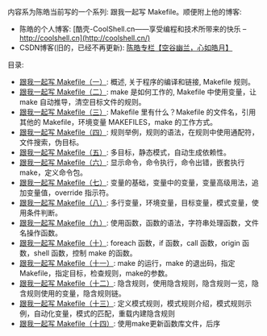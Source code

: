 内容系为陈皓当前写的一个系列: 跟我一起写 Makefile。顺便附上他的博客:

+ 陈皓的个人博客: [酷壳-CoolShell.cn——享受编程和技术所带来的快乐 – http://coolshell.cn](http://coolshell.cn/)
+ CSDN博客(旧的，已经不再更新): [陈皓专栏【空谷幽兰，心如皓月】](http://blog.csdn.net/haoel/article/details/2899)

目录:

+ [跟我一起写 Makefile（一）](http://blog.csdn.net/haoel/article/details/2886): 概述, 关于程序的编译和链接, Makefile 规则。
+ [跟我一起写 Makefile（二）](http://blog.csdn.net/haoel/article/details/2887): make 是如何工作的, Makefile 中使用变量，让 make 自动推导，清空目标文件的规则。
+ [跟我一起写 Makefile（三）](http://blog.csdn.net/haoel/article/details/2888): Makefile 里有什么？Makefile 的文件名，引用其他的 Makefile，环境变量 MAKEFILES，make 的工作方式。
+ [跟我一起写 Makefile（四）](http://blog.csdn.net/haoel/article/details/2889): 规则举例，规则的语法，在规则中使用通配符，文件搜索，伪目标。
+ [跟我一起写 Makefile（五）](http://blog.csdn.net/haoel/article/details/2890): 多目标，静态模式，自动生成依赖性。
+ [跟我一起写 Makefile（六）](http://blog.csdn.net/haoel/article/details/2891): 显示命令，命令执行，命令出错，嵌套执行make，定义命令包。
+ [跟我一起写 Makefile（七）](http://blog.csdn.net/haoel/article/details/2892): 变量的基础，变量中的变量，变量高级用法，追加变量值，override 指示符。
+ [跟我一起写 Makefile（八）](http://blog.csdn.net/haoel/article/details/2893): 多行变量，环境变量，目标变量，模式变量，使用条件判断。
+ [跟我一起写 Makefile（九）](http://blog.csdn.net/haoel/article/details/2894): 使用函数，函数的语法，字符串处理函数，文件名操作函数。
+ [跟我一起写 Makefile（十）](http://blog.csdn.net/haoel/article/details/2895): foreach 函数，if 函数，call 函数，origin 函数，shell 函数，控制 make 的函数。
+ [跟我一起写 Makefile（十一）](http://blog.csdn.net/haoel/article/details/2896): make 的运行，make 的退出码，指定 Makefile，指定目标，检查规则，make的参数。
+ [跟我一起写 Makefile（十二）](http://blog.csdn.net/haoel/article/details/2897): 隐含规则，使用隐含规则，隐含规则一览，隐含规则使用的变量，隐含规则链。
+ [跟我一起写 Makefile（十三）](http://blog.csdn.net/haoel/article/details/2898): 定义模式规则，模式规则介绍，模式规则示例，自动化变量，模式的匹配，重载内建隐含规则
+ [跟我一起写 Makefile（十四）](http://blog.csdn.net/haoel/article/details/2899): 使用make更新函数库文件，后序
